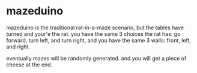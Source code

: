 mazeduino
=========
mazeduino is the traditional rat-in-a-maze scenario, but the tables have turned and your'e the rat. you have the same 3 choices the rat has: go forward, turn left, and turn right, and you have the same 3 walls: front, left, and right. 

eventually mazes will be randomly generated. and you will get a piece of cheese at the end. 
